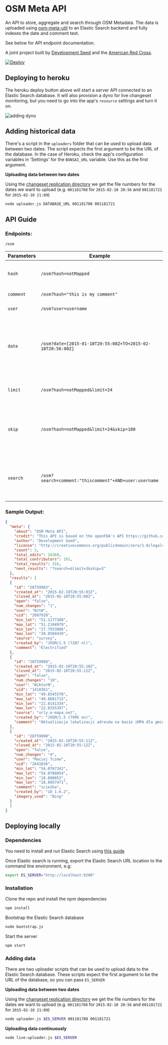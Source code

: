 # OSM Meta API

An API to store, aggregate and search through OSM Metadata. The data is uploaded using [osm-meta-util](https://github.com/osmlab/osm-meta-util) to an Elastic Search backend and fully indexes the date and comment text. 

See below for API endpoint documentation.

A joint project built by [Development Seed](https://github.com/developmentseed) and the [American Red Cross](https://github.com/americanredcross).

[![Deploy](https://www.herokucdn.com/deploy/button.png)](https://heroku.com/deploy)

## Deploying to heroku

The heroku deploy button above will start a server API connected to an Elastic Search database. It will also provision a dyno for live changeset monitoring, but you need to go into the app's `resource` settings and turn it on.

![adding dyno](https://cloud.githubusercontent.com/assets/719357/6984923/e006051c-d9fb-11e4-95b0-31cb07a5b453.png)

## Adding historical data

There's a script in the `uploaders` folder that can be used to upload data between two dates. The script expects the first argument to be the URL of the database. In the case of Heroku, check the app's configuration variables in 'Settings' for the `BONSAI_URL` variable. Use this as the first argument.

**Uploading data between two dates**

Using the [changeset replication directory](http://planet.osm.org/replication/changesets/) we get the file numbers for the dates we want to upload (e.g. `001181708` for `2015-02-10 20:56` and `001181721` for `2015-02-10 21:09`) 

```sh
node uploader.js DATABASE_URL 001181708 001181721
```

## API Guide

### Endpoints:

    /osm

| Parameters | Example | Definition
| ----    | ----- | -----
| `hash`    | `/osm?hash=notMapped` | search for the hashed data. **Do NOT use `#`**
| `comment` | `/osm?hash="this is my comment"` | search in comments
| `user`  | `/osm?user=username` | search among users
| `date`  | `/osm?date=[2015-01-10T20:55:08Z+TO+2015-02-10T20:56:00Z]` | search date range in `closed_at` field. You have to follow the correct date format: `YYYY-mm-ddThh:mm:ssZ`
| `limit` | `/osm?hash=notMapped&limit=24` | set a limit to output. Default is 1. Max is 1000
| `skip` | `/osm?hash=notMapped&limit=24&skip=100` | skips records. Should be used with limit to create pagination effect
| `search` | `/osm?search=comment:"thiscomment"+AND+user:username` | search in everything. Use [Apache Lucene - Query Parser Syntax](http://lucene.apache.org/core/2_9_4/queryparsersyntax.html)

### Sample Output:

```json
{
  "meta": {
    "about": "OSM Meta API",
    "credit": "This API is based on the openFDA's API https://github.com/FDA/openfda/tree/master/api ",
    "author": "Development Seed",
    "license": "http://creativecommons.org/publicdomain/zero/1.0/legalcode",
    "count": 3,
    "total_edits": 18369,
    "total_contributors": 191,
    "total_results": 316,
    "next_results": "?search=&limit=3&skip=3"
  },
  "results": [
  {
    "id": "28759983",
    "created_at": "2015-02-10T20:55:03Z",
    "closed_at": "2015-02-10T20:55:08Z",
    "open": "false",
    "num_changes": "1",
    "user": "WJtW",
    "uid": "2097920",
    "min_lat": "51.1177388",
    "max_lat": "51.2104979",
    "min_lon": "27.7933886",
    "max_lon": "28.0504439",
    "source": "survey",
    "created_by": "JOSM/1.5 (7287 nl)",
    "comment": "Electrified"
  },
  {
    "id": "28759988",
    "created_at": "2015-02-10T20:55:10Z",
    "closed_at": "2015-02-10T20:55:12Z",
    "open": "false",
    "num_changes": "10",
    "user": "WiktorN",
    "uid": "1410361",
    "min_lat": "49.8545578",
    "max_lat": "49.8681715",
    "min_lon": "22.8141334",
    "max_lon": "22.8355397",
    "source": "orly.e-mapa.net",
    "created_by": "JOSM/1.5 (7995 en)",
    "comment": "Aktualizacja lokalizacji adresów na bazie iMPA dla gminy Orły"
  },
  {
    "id": "28759990",
    "created_at": "2015-02-10T20:55:11Z",
    "closed_at": "2015-02-10T20:55:12Z",
    "open": "false",
    "num_changes": "4",
    "user": "Maciej Tczew",
    "uid": "2641836",
    "min_lat": "54.0767342",
    "max_lat": "54.0788854",
    "min_lon": "18.800052",
    "max_lon": "18.8057471",
    "comment": "scieżka",
    "created_by": "iD 1.6.2",
    "imagery_used": "Bing"
  }
  ]
}

```

## Deploying locally

### Dependencies

You need to install and run Elastic Search using [this guide](http://www.elasticsearch.org/guide/en/elasticsearch/reference/current/setup.html)

Once Elastic search is running, export the Elastic Search URL location to the command line environment, e.g:

```sh
export ES_SERVER="http://localhost:9200"
```
### Installation

Clone the repo and install the npm dependencies
```sh
npm install
```

Bootstrap the Elastic Search database
```sh
node bootstrap.js
``` 

Start the server
```sh
npm start
```

### Adding data

There are two uploader scripts that can be used to upload data to the Elastic Search database. These scripts expect the first argument to be the URL of the database, so you can pass `ES_SERVER`

**Uploading data between two dates**

Using the [changeset replication directory](http://planet.osm.org/replication/changesets/) we get the file numbers for the dates we want to upload (e.g. `001181708` for `2015-02-10 20:56` and `001181721` for `2015-02-10 21:09`) 

```sh
node uploader.js $ES_SERVER 001181708 001181721
```

**Uploading data continuously**

```sh
node live-uploader.js $ES_SERVER
```


